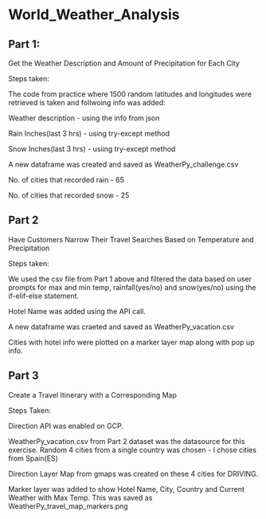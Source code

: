 # World_Weather_Analysis

## Part 1: 
Get the Weather Description and Amount of Precipitation for Each City

Steps taken:
  
The code from practice where 1500 random latitudes and longitudes were retrieved is taken and follwoing info was added:
  
Weather description - using the info from json 
  
Rain Inches(last 3 hrs) - using try-except method
  
Snow Inches(last 3 hrs) - usiing try-except method
  
    

A new dataframe was created and saved as WeatherPy_challenge.csv
  
No. of cities that recorded rain - 65
  
No. of cities that recorded snow - 25
  

## Part 2
Have Customers Narrow Their Travel Searches Based on Temperature and Precipitation
  
Steps taken:
  
We used the csv file from Part 1 above and filtered the data based on user prompts for max and min temp, rainfall(yes/no) and snow(yes/no) using the if-elif-else statement.
  
Hotel Name was added using the API call.
  
A new dataframe was craeted and saved as WeatherPy_vacation.csv
  
Cities with hotel info were plotted on a marker layer map along with pop up info.
  
    


## Part 3
  
Create a Travel Itinerary with a Corresponding Map
  

Steps Taken:
  
Direction API was enabled on GCP.
  
WeatherPy_vacation.csv from Part 2 dataset was the datasource for this exercise. Random 4 cities from a single country was chosen - I chose cities from Spain(ES)
  
Direction Layer Map from gmaps was created on these 4 cities for DRIVING.
  
Marker layer was added to show Hotel Name, City, Country and Current Weather with Max Temp. This was saved as WeatherPy_travel_map_markers.png
